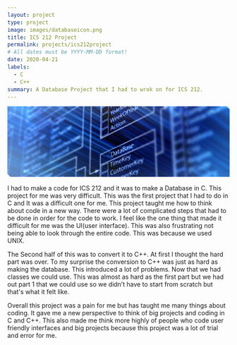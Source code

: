 ```yaml
---
layout: project
type: project
image: images/databaseicon.png
title: ICS 212 Project
permalink: projects/ics212project
# All dates must be YYYY-MM-DD format!
date: 2020-04-21
labels:
  - C
  - C++
summary: A Database Project that I had to wrok on for ICS 212.
---
```

 <img class="ui right medium image" src="/images/databaseheader(1).jpg">

I had to make a code for ICS 212 and it was to make a Database in C. This project for me was very difficult. This was the first project that I had to do in C and It was a difficult one for me. This project taught me how to think about code in a new way. There were a lot of complicated steps that had to be done in order for the code to work. I feel like the one thing that made it difficult for me was the UI(user interface). This was also frustrating not being able to look through the entire code. This was because we used UNIX.

The Second half of this was to convert it to C++. At first I thought the hard part was over. To my surprise the conversion to C++ was just as hard as making the database. This introduced a lot of problems. Now that we had classes we could use. This was almost as hard as the first part but we had out part 1 that we could use so we didn’t have to start from scratch but that's what it felt like. 

Overall this project was a pain for me but has taught me many things about coding. It gave me a new perspective to think of big projects and coding in C and C++. This also made me think more highly of people who code user friendly interfaces and big projects because this project was a lot of trial and error for me.
